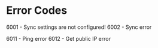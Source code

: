 # Error Codes

6001 - Sync settings are not configured!
6002 - Sync error

6011 - Ping error
6012 - Get public IP error